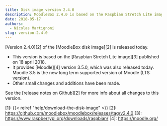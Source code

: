 ```yaml
---
title: Disk image version 2.4.0
description: MoodleBox 2.4.0 is based on the Raspbian Stretch Lite image of 2018-04-18 and Moodle 3.5.0. It supports the new Raspberry Pi 3B+.
date: 2018-05-17
authors:
  - Nicolas Martignoni
slug: version-2.4.0
---
```


[Version 2.4.0][2] of the [MoodleBox disk image][2] is released today.

  - This version is based on the [Raspbian Stretch Lite image][3] published on 18 april 2018.
  - It provides [Moodle][4] version 3.5.0, which was also released today. Moodle 3.5 is the new long term supported version of Moodle (LTS version).
  - Other small changes and additions have been made.

See the [release notes on Github][2] for more info about all changes to this version.

 [1]: {{< relref "help/download-the-disk-image" >}}
 [2]: https://github.com/moodlebox/moodlebox/releases/tag/v2.4.0
 [3]: https://www.raspberrypi.org/downloads/raspbian/
 [4]: https://moodle.org/
